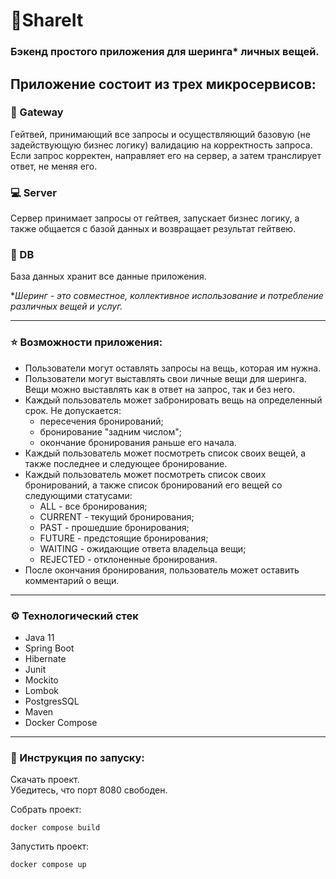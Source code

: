 # 🤝ShareIt
### Бэкенд простого приложения для шеринга* личных вещей. 

## Приложение состоит из трех микросервисов:
### 🚪 Gateway
Гейтвей, принимающий все запросы и осуществляющий базовую (не задействующую бизнес логику) валидацию на корректность
запроса. Если запрос корректен, направляет его на сервер, а затем транслирует ответ, не меняя его.

### 💻 Server
Сервер принимает запросы от гейтвея, запускает бизнес логику, а также общается с базой данных и возвращает результат
гейтвею.

### 💾 DB
База данных хранит все данные приложения.

**Шеринг - это совместное, коллективное использование и потребление различных вещей и услуг.*
___

### ⭐ Возможности приложения:
* Пользователи могут оставлять запросы на вещь, которая им нужна.
* Пользователи могут выставлять свои личные вещи для шеринга. Вещи можно выставлять как в ответ на запрос, так и без него.
* Каждый пользователь может забронировать вещь на определенный срок. Не допускается:
    * пересечения бронирований;
    * бронирование "задним числом";
    * окончание бронирования раньше его начала.
* Каждый пользователь может посмотреть список своих вещей, а также последнее и следующее бронирование.
* Каждый пользователь может посмотреть список своих бронирований, а также список бронирований его вещей со следующими статусами:
    * ALL - все бронирования;
    * CURRENT - текущий бронирования;
    * PAST - прошедшие бронирования;
    * FUTURE - предстоящие бронирования;
    * WAITING - ожидающие ответа владельца вещи;
    * REJECTED - отклоненные бронирования.
* После окончания бронирования, пользователь может оставить комментарий о вещи.
___
### ⚙️ Технологический стек
* Java 11
* Spring Boot
* Hibernate
* Junit
* Mockito
* Lombok
* PostgresSQL
* Maven
* Docker Compose
___
### 📃 Инструкция по запуску:
Скачать проект.\
Убедитесь, что порт 8080 свободен.

Собрать проект:
```shell
docker compose build
```
Запустить проект:
```shell
docker compose up
```
